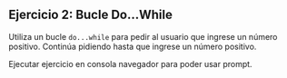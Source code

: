 ## Ejercicio 2: Bucle Do...While

Utiliza un bucle `do...while` para pedir al usuario que ingrese un número positivo. Continúa pidiendo hasta que ingrese un número positivo.

Ejecutar ejercicio en consola navegador para poder usar prompt.

